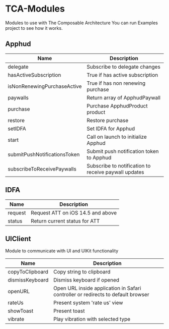 # TCA-Modules
Modules to use with The Composable Architecture
You can run Examples project to see how it works.

## Apphud

| Name  | Description |
| ------------- | ------------- |
| delegate |  Subscribe to delegate changes  |
| hasActiveSubscription  | True if has active subscription |
| isNonRenewingPurchaseActive  |  True if has non renewing purchase |
| paywalls  | Return array of ApphudPaywall |
| purchase  | Purchase ApphudProduct product |
| restore  | Restore purchase |
| setIDFA  | Set IDFA for Apphud |
| start  | Call on launch to initialize Apphud |
| submitPushNotificationsToken  | Submit push notification token to Apphud |
| subscribeToReceivePaywalls  | Subscribe to notification to receive paywall updates |

## IDFA

| Name  | Description |
| ------------- | ------------- |
| request | Request ATT on iOS 14.5 and above  |
| status  | Return current status for ATT |

## UIClient

Module to communicate with UI and UIKit functionality 

| Name  | Description |
| ------------- | ------------- |
| copyToClipboard | Copy string to clipboard  |
| dismissKeyboard  | Dismiss keyboard if opened |
| openURL  | Open URL inside application in Safari controller or redirects to default browser |
| rateUs  | Present system 'rate us' view |
| showToast  | Present toast |
| vibrate  | Play vibration with selected type |
